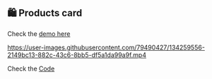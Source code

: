 ## 🛍️ Products card

Check the [demo here](https://products-card.vercel.app/)

https://user-images.githubusercontent.com/79490427/134259556-2149bc13-882c-43c6-8bb5-df5a1da99a9f.mp4
 
Check the [Code](https://github.com/LuisSilvah/Mini-projetos/tree/main/Product%20Card)
